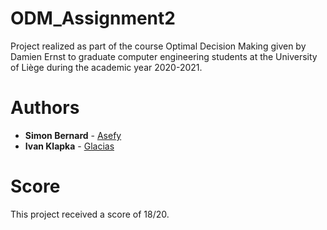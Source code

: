 # ODM_Assignment2
Project realized as part of the course Optimal Decision Making given by Damien Ernst to graduate computer engineering students at the University of Liège during the academic year 2020-2021.

# Authors
* **Simon Bernard** - [Asefy](https://github.com/Asefy)
* **Ivan Klapka** - [Glacias](https://github.com/Glacias)

# Score
This project received a score of 18/20.
